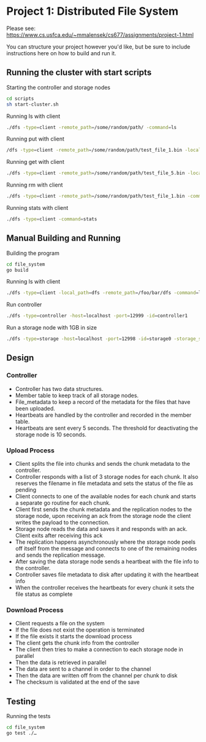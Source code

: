 # Project 1: Distributed File System

Please see: https://www.cs.usfca.edu/~mmalensek/cs677/assignments/project-1.html

You can structure your project however you'd like, but be sure to include instructions here on how to build and run it.

## Running the cluster with start scripts

Starting the controller and storage nodes 
```bash 
cd scripts
sh start-cluster.sh
```

Running ls with client
```bash
./dfs -type=client -remote_path=/some/random/path/ -command=ls
```

Running put with client
```bash
/dfs -type=client -remote_path=/some/random/path/test_file_1.bin -local_path=/home/ykarakus/proj1-test-data/test_file_1.bin -command=put
```

Running get with client
```bash
./dfs -type=client -remote_path=/some/random/path/test_file_5.bin -local_path=/home/ykarakus/proj1-downloaded-data/test_file_1.bin -command=get
```

Running rm with client
```bash
./dfs -type=client -remote_path=/some/random/path/test_file_1.bin -command=rm
```

Running stats with client
```bash
./dfs -type=client -command=stats
```

## Manual Building and Running

Building the program
```bash
cd file_system
go build
```

Running ls with client
```bash
./dfs -type=client -local_path=dfs -remote_path=/foo/bar/dfs -command=ls
```

Run controller
```bash
./dfs -type=controller -host=localhost -port=12999 -id=controller1
```

Run a storage node with 1GB in size
```bash
./dfs -type=storage -host=localhost -port=12998 -id=storage0 -storage_size=1000000 -local_path=/path/to/data
```

## Design 

### Controller
 
 - Controller has two data structures. 
 - Member table to keep track of all storage nodes. 
 - File_metadata to keep a record of the metadata for the files that have been uploaded. 
 - Heartbeats are handled by the controller and recorded in the member table.
 - Heartbeats are sent every 5 seconds. The threshold for deactivating the storage node is 10 seconds. 

### Upload Process 

 - Client splits the file into chunks and sends the chunk metadata to the controller. 
 - Controller responds with a list of 3 storage nodes for each chunk. It also reserves the filename in file metadata and sets the status of the file as pending
 - Client connects to one of the available nodes for each chunk and starts a separate go routine for each chunk. 
 - Client first sends the chunk metadata and the replication nodes to the storage node, upon receiving an ack from the storage node the client writes the payload to the connection. 
 - Storage node reads the data and saves it and responds with an ack. Client exits after receiving this ack
 - The replication happens asynchronously where the storage node peels off itself from the message and connects to one of the remaining nodes and sends the replication message. 
 - After saving the data storage node sends a heartbeat with the file info to the controller. 
 - Controller saves file metadata to disk after updating it with the heartbeat info
 - When the controller receives the heartbeats for every chunk it sets the file status as complete 


### Download Process
 
 - Client requests a file on the system
 - If the file does not exist the operation is terminated
 - If the file exists it starts the download process
 - The client gets the chunk info from the controller
 - The client then tries to make a connection to each storage node in parallel
 - Then the data is retrieved in parallel 
 - The data are sent to a channel in order to the channel
 - Then the data are written off from the channel per chunk to disk
 - The checksum is validated at the end of the save

## Testing

Running the tests 
```bash
cd file_system 
go test ./…
```

